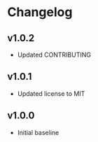 # Changelog

## v1.0.2
- Updated CONTRIBUTING

## v1.0.1
- Updated license to MIT

## v1.0.0
- Initial baseline
